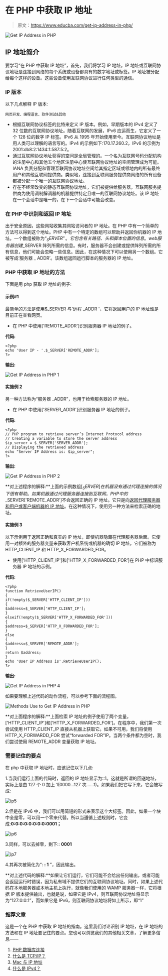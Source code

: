 # 在 PHP 中获取 IP 地址

> 原文：<https://www.educba.com/get-ip-address-in-php/>

![Get IP Address in PHP ](img/9f9b7127fa476adbb9ad77082709b343.png)



## IP 地址简介

要学习“在 PHP 中获取 IP 地址”，首先，我们将学习 IP 地址。IP 地址或互联网协议地址是连接到网络的每个系统或设备都具有的数字地址或标签。IP 地址被分配给每个这样的设备。这些设备使用互联网协议进行任何类型的通信。

### IP 版本

以下几点解释 IP 版本:

<small>网页开发、编程语言、软件测试&其他</small>

*   根据互联网协议标签的比特来定义 IP 版本。例如，早期版本的 IPv4 定义了 32 位数的互联网协议地址。随着互联网的发展，IPv6 应运而生，它定义了一个 128 位的数字 IP 标签。IPv6 从 1995 年开始使用至今。互联网协议地址是用人类可以理解的语言写的。IPv4 的示例如下:170.17.260.2，IPv6 的示例为 2001:db8:2:1434:1:587:5:2。
*   通过互联网协议地址获得的空间是全局管理的。一个名为互联网号码分配机构的注册中心和其他五个地区注册中心使互联网协议地址的空间管理成为可能。IANA 负责分配和管理互联网协议地址空间给其指定区域或领地内的所有最终用户和其他互联网提供商。类似地，连接到互联网服务提供商网络的所有设备都被分配一个唯一的互联网协议地址。
*   存在不经常改变的静态互联网协议地址，它们被提供给服务器。互联网服务提供商为使用调制解调器的机器提供特定且唯一的互联网协议地址。该 IP 地址在一个会话中是唯一的，在下一个会话中可能会改变。

### 在 PHP 中识别和返回 IP 地址

出于安全原因，这些网站收集其网站访问者的 IP 地址。在 PHP 中有一个简单的方法可以得到这个地址。PHP 中有一个特定的数组可以帮助并返回你机器的 IP 地址。一个数组被称为“$_SERVER”。它包含有关路径、头和脚本位置的信息。web 服务器创建$_SERVER 阵列所需的信息。有时，服务器不会创建或提供阵列所需的所有信息，他们可能会忽略一些信息。因此，在这种情况下可以使用另一个数组。它被写成‘服务器 _ ADDR’。该数组返回运行脚本的服务器的 IP 地址。

### PHP 中获取 IP 地址的方法

下面是用 php 获取 IP 地址的例子:

#### 示例#1

最简单的方法是使用$_SERVER 与'远程 _ADDR '，它将返回用户的 IP 地址谁是目前正在查看网页。

*   在 PHP 中使用['REMOTE_ADDR']识别服务器 IP 地址的例子。

**代码:**

```
<?php
echo 'User IP - '.$_SERVER['REMOTE_ADDR'];
?>
```

**输出:**

![Get IP Address in PHP 1](img/e781be1583025913bd94cc49ef242a7e.png)



#### 实施例 2

另一种方法称为“服务器 _ADDR”，也用于检索服务器的 IP 地址。

*   在 PHP 中使用['SERVER_ADDR']识别服务器 IP 地址的例子。

**代码:**

```
<?php
// PHP program to retrieve server’s Internet Protocol address
// Creating a variable to store the server address
$ip_server = $_SERVER['SERVER_ADDR'];
// Displaying the retrieved address
echo "Server IP Address is: $ip_server";
?>
```

**输出:**

![Get IP Address in PHP 2](img/fe26b3a79355fb2b68b04d7585d001b1.png)



**对上述程序的解释:**上面的示例数组[$_SERVER]在机器没有通过代理连接的情况下很有帮助。如果机器通过代理服务器连接到互联网，PHP 中的$_SERVER['REMOTE_ADDR']不会返回正确的 IP 地址。它只是向[返回代理服务器和用户或客户端机器的 IP 地址](https://www.educba.com/how-do-ip-addresses-work/)。在这种情况下，使用另一种方法来检索正确的地址。

#### 实施例 3

以下示例用于返回正确和真实的 IP 地址，即使机器隐藏在代理服务器后面。它使用一对额外的服务器变量来获取客户机系统或机器的确切 IP 地址。它们被称为 HTTP_CLIENT_IP 和 HTTP_X_FORWARDED_FOR。

*   使用['HTTP_CLIENT_IP']和['HTTP_X_FORWARDED_FOR']在 PHP 中标识服务器 IP 地址的示例。

**代码:**

```
<?php
function RetrieveUserIP()
{
if(!empty($_SERVER['HTTP_CLIENT_IP']))
{
$address=$_SERVER['HTTP_CLIENT_IP'];
}
elseif(!empty($_SERVER['HTTP_X_FORWARDED_FOR']))
{
$address=$_SERVER['HTTP_X_FORWARDED_FOR'];
}
else
{
$address=$_SERVER['REMOTE_ADDR'];
}
return $address;
}
echo 'User IP Address is'.RetrieveUserIP();
?>
```

**输出:**

![Get IP Address in PHP 4](img/c24088314c79af83f9c91dcc2c3b58f6.png)



如果要理解上述代码的动作流程，可以参考下面的流程图。

![Methods Use to Get IP Address in PHP](img/bc98bf2b1ec963d49e01ed80659d7ac3.png)



**对上面程序的解释:**上面检索 IP 地址的例子使用了两个变量，['HTTP_CLIENT_IP']和['HTTP_X_FORWARDED_FOR']。在程序中，我们第一次尝试使用 HTTP_CLIENT_IP 直接从机器上获取它。如果不可用，我们将使用 HTTP_X_FORWARDD_FOR 尝试“forwarded FOR”IP。当两个条件都为空时，我们尝试使用 REMOTE_ADDR 变量获取 IP 地址。

### 需要记住的要点

在 php 中获取 IP 地址时，应该记住以下几点:

1.当我们运行上面的代码时，返回的 IP 地址显示为::1。这就是所谓的回送地址，实际上是由 127 个 0 加上 1(0000…127 次……1)。如果我们把它写下来，它会被写成:

![ip5](img/1b1566c70ebd48e9adeb32e6fde6468f.png)



2.但是在 IPv6 中，我们可以用简短的形式来表示这个大标签。因此，如果一个块中全是零，可以用一个零来代替。所以当遵循上述规则时，它变成:**0:0:0:0:0:0:0:0:0001；**

![ip6](img/247905be54dafce5681617d38afa21fd.png)



3.同样，可以去掉零，剩下:: **0001**

![ip7](img/6417ba34bd399506311c93d4a12c0905.png)



4.其再次被简化为“: **: 1** ”，因此输出。

**对上述代码的解释:**如果让它们运行，它们可能不会给出任何输出，或者可能会返回运行时错误，因为私有域不提供它们的互联网协议地址。同时，如果上述代码在本地服务器或本地主机上执行，就像我们使用的 WAMP 服务器一样，它将根据 IP 版本提供输出，也就是说，如果它是 IPv4，则互联网协议地址将显示为“127:0:0:1”，而如果它是 IPv6，则互联网协议地址将如上所示，即“1”

### 推荐文章

这是一个在 PHP 中获取 IP 地址的指南。这里我们讨论识别 IP 地址，在 IP 地址的方法和在 IP 地址要记住的要点。您也可以浏览我们的其他相关文章，了解更多信息——

1.  [PHP 数据库连接](https://www.educba.com/php-database-connection/)
2.  [什么是 TCP/IP？](https://www.educba.com/what-is-tcp-ip/)
3.  [Mac 与 IP 地址](https://www.educba.com/mac-vs-ip-addresses/)
4.  [什么是 IPv4？](https://www.educba.com/what-is-ipv4/)





